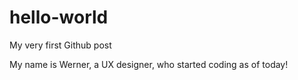 # hello-world
My very first Github post

My name is Werner, a UX designer, who started coding as of today!
